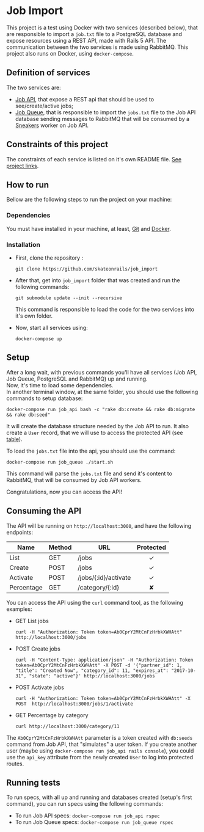 # Job Import

This project is a test using Docker with two services (described below), that are responsible to import a `job.txt` file to a PostgreSQL database and expose resources using a REST API, made with Rails 5 API.
The communication between the two services is made using RabbitMQ.
This project also runs on Docker, using `docker-compose`.

## Definition of services
The two services are:
- [Job API](https://github.com/skateonrails/job_api), that expose a REST api that should be used to see/create/active jobs;
- [Job Queue](https://github.com/skateonrails/job_queue), that is responsible to import the `jobs.txt` file to the Job API database sending messages to RabbitMQ that will be consumed by a [Sneakers](https://github.com/jondot/sneakers) worker on Job API.

## Constraints of this project
The constraints of each service is listed on it's own README file. [See project links](#definition-of-services).

## How to run
Bellow are the following steps to run the project on your machine:

### Dependencies
You must have installed in your machine, at least, [Git](https://git-scm.com/) and [Docker](https://www.docker.com/).

### Installation

- First, clone the repository :

  `git clone https://github.com/skateonrails/job_import`

- After that, get into `job_import` folder that was created and run the following commands:

  `git submodule update --init --recursive`

  This command is responsible to load the code for the two services into it's own folder.

- Now, start all services using:

  `docker-compose up`

## Setup
After a long wait, with previous commands you'll have all services (Job API, Job Queue, PostgreSQL and RabbitMQ) up and running.  
Now, it's time to load some dependencies.  
In another terminal window, at the same folder, you should use the following commands to setup database:

`docker-compose run job_api bash -c "rake db:create && rake db:migrate && rake db:seed"`

It will create the database structure needed by the Job API to run. It also create a `User` record, that we will use to access the protected API (see [table](#consuming-the-api)).

To load the `jobs.txt` file into the api, you should use the command:

`docker-compose run job_queue ./start.sh`

This command will parse the `jobs.txt` file and send it's content to RabbitMQ, that will be consumed by Job API workers.

Congratulations, now you can access the API!

## Consuming the API
The API will be running on `http://localhost:3000`, and have the following endpoints:

| Name       | Method    | URL                  | Protected |
| ---        | ---       | ---                  | :--:      |
| List       | GET       | /jobs                | ✓         |
| Create     | POST      | /jobs                | ✓         |
| Activate   | POST      | /jobs/{:id}/activate | ✓         |
| Percentage | GET       | /category/{:id}      | ✘         |

You can access the API using the `curl` command tool, as the following examples:

- GET List jobs

  `curl -H "Authorization: Token token=Ab0CprY2MtCnFzHrbkXWHAtt" http://localhost:3000/jobs`

- POST Create jobs

  `curl -H "Content-Type: application/json" -H "Authorization: Token token=Ab0CprY2MtCnFzHrbkXWHAtt" -X POST -d '{"partner_id": 1, "title": "Created Now", "category_id": 11, "expires_at": "2017-10-31", "state": "active"}' http://localhost:3000/jobs`

- POST Activate jobs

  `curl -H "Authorization: Token token=Ab0CprY2MtCnFzHrbkXWHAtt" -X POST  http://localhost:3000/jobs/1/activate`

- GET Percentage by category

  `curl http://localhost:3000/category/11`


The `Ab0CprY2MtCnFzHrbkXWHAtt` parameter is a token created with `db:seeds` command from Job API, that "simulates" a user token. If you create another user (maybe using `docker-compose run job_api rails console`), you could use the `api_key` attribute from the newly created `User` to log into protected routes.

## Running tests
To run specs, with all up and running and databases created (setup's first command), you can run specs using the following commands:

- To run Job API specs:
  `docker-compose run job_api rspec`
- To run Job Queue specs:
  `docker-compose run job_queue rspec`

